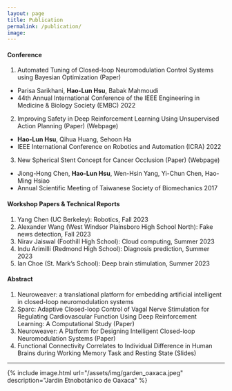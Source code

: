 ```yaml
---
layout: page
title: Publication
permalink: /publication/
image:
---
```

#### Conference
1. Automated Tuning of Closed-loop Neuromodulation Control Systems using Bayesian Optimization (Paper) 
* Parisa Sarikhani, **Hao-Lun Hsu**, Babak Mahmoudi
* 44th Annual International Conference of the IEEE Engineering in Medicine & Biology Society (EMBC) 2022
2. Improving Safety in Deep Reinforcement Learning Using Unsupervised Action Planning (Paper) (Webpage)   
* **Hao-Lun Hsu**, Qihua Huang, Sehoon Ha  
* IEEE International Conference on Robotics and Automation (ICRA) 2022
3. New Spherical Stent Concept for Cancer Occlusion (Paper) (Webpage)
* Jiong-Hong Chen, **Hao-Lun Hsu**, Wen-Hsin Yang, Yi-Chun Chen, Hao-Ming Hsiao
* Annual Scientific Meeting of Taiwanese Society of Biomechanics 2017
  
#### Workshop Papers & Technical Reports

1. Yang Chen (UC Berkeley): Robotics, Fall 2023
2. Alexander Wang (West Windsor Plainsboro High School North): Fake news detection, Fall 2023
3. Nirav Jaiswal (Foothill High School): Cloud computing, Summer 2023
4. Indu Arimilli (Redmond High School): Diagnosis prediction, Summer 2023
5. Ian Choe (St. Mark’s School): Deep brain stimulation, Summer 2023

#### Abstract

1. Neuroweaver: a translational platform for embedding artificial intelligent in closed-loop neuromodulation systems
2. Sparc: Adaptive Closed-loop Control of Vagal Nerve Stimulation for Regulating Cardiovascular Function Using Deep Reinforcement Learning: A Computational Study (Paper)
3. Neuroweaver: A Platform for Designing Intelligent Closed-loop Neuromodulation Systems (Paper)
4. Functional Connectivity Correlates to Individual Difference in Human Brains during Working Memory Task and Resting State (Slides) 

***

{% include image.html url="/assets/img/garden_oaxaca.jpeg" description="Jardín Etnobotánico de Oaxaca" %}

